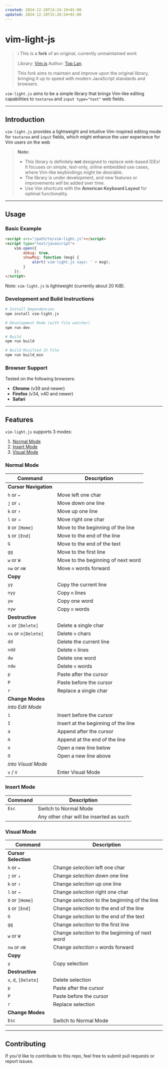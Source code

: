 ```yaml
---
created: 2024-12-28T14:24:19+01:00
updated: 2024-12-28T15:28:54+01:00
---
```

# vim-light-js

> ℹ️ This is a **fork** of an original, currently unmaintained work
>
> Library:  [Vim.js](https://github.com/toplan/Vim.js)
> Author: [Top Lan](https://github.com/toplan).
>
> This fork aims to maintain and improve upon the original library, bringing it
> up to speed with modern JavaScript standards and browsers.

`vim-light.js` aims to be a simple library that brings Vim-like editing
capabilities to `textarea` and `input type="text"` web fields.

---

## Introduction

`vim-light.js` provides a lightweight and intuitive Vim-inspired editing mode
for `textarea` and `input` fields, which might enhance the user experience
for Vim users on the web

> **Note:**
>
> - This library is definitely **not** designed to replace web-based IDEs!
>   It focuses on simple, text-only, online embedded use cases, where Vim-like
>   keybindings might be desirable.
> - The library is under development, and new features or improvements _will_
>   be added over time.
> - Use Vim shortcuts with the **American Keyboard Layout** for optimal
>   functionality.

---

## Usage

### Basic Example

```html
<script src="/path/to/vim-light.js"></script>
<script type="text/javascript">
    vim.open({
        debug: true,
        showMsg: function (msg) {
            alert('vim-light.js says: ' + msg);
        }
    });
</script>
```

Note: `vim-light.js` is lightweight (currently about 20 KiB).

### Development and Build Instructions

```bash
# Install Dependencies
npm install vim-light.js

# Development Mode (with file watcher)
npm run dev

# Build
npm run build

# Build Minified JS File
npm run build_min
```

### Browser Support

Tested on the following browsers:  

- **Chrome** (v39 and newer)  
- **Firefox** (v34, v40 and newer)  
- **Safari**  

---

## Features

`vim-light.js` supports 3 modes:

1. [Normal Mode](#normal-mode)
2. [Insert Mode](#insert-mode)
3. [Visual Mode](#visual-mode)

### <a name="normal-mode"/>Normal Mode

| Command               | Description                         |
| --------------------- | ----------------------------------- |
| **Cursor Navigation** |                                     |
| `h` or `←`            | Move left one char                  |
| `j` or `↓`            | Move down one line                  |
| `k` or `↑`            | Move up one line                    |
| `l` or `→`            | Move right one char                 |
| `0` or `[Home]`       | Move to the beginning of the line   |
| `$` or `[End]`        | Move to the end of the line         |
| `G`                   | Move to the end of the text         |
| `gg`                  | Move to the first line              |
| `w` or `W`            | Move to the beginning of next word  |
| `nw` or `nW`          | Move `n` words forward              |
| **Copy**              |                                     |
| `yy`                  | Copy the current line               |
| `nyy`                 | Copy `n` lines                      |
| `yw`                  | Copy one word                       |
| `nyw`                 | Copy `n` words                      |
| **Destructive**       |                                     |
| `x` or `[Delete]`     | Delete a single char                |
| `nx` or `n[Delete]`   | Delete `n` chars                    |
| `dd`                  | Delete the current line             |
| `ndd`                 | Delete `n` lines                    |
| `dw`                  | Delete one word                     |
| `ndw`                 | Delete `n` words                    |
| `p`                   | Paste after the cursor              |
| `P`                   | Paste before the cursor             |
| `r`                   | Replace a single char               |
| **Change Modes**      |                                     |
| _into Edit Mode_      |                                     |
| `i`                   | Insert before the cursor            |
| `I`                   | Insert at the beginning of the line |
| `a`                   | Append after the cursor             |
| `A`                   | Append at the end of the line       |
| `o`                   | Open a new line below               |
| `O`                   | Open a new line above               |
| _into Visual Mode_    |                                     |
| `v` / `V`             | Enter Visual Mode                   |

### <a name="insert-mode"/>Insert Mode

| Command | Description                             |
| ------- | --------------------------------------- |
| `Esc`   | Switch to Normal Mode                   |
| &nbsp;  | Any other char will be inserted as such |

### <a name="visual-mode"/>Visual Mode

| Command              | Description                                      |
| -------------------- | ------------------------------------------------ |
| **Cursor Selection** |                                                  |
| `h` or `←`           | Change _selection_ left one char                 |
| `j` or `↓`           | Change _selection_ down one line                 |
| `k` or `↑`           | Change _selection_ up one line                   |
| `l` or `→`           | Change _selection_ right one char                |
| `0` or `[Home]`      | Change _selection_ to the beginning of the line  |
| `$` or `[End]`       | Change _selection_ to the end of the line        |
| `G`                  | Change _selection_ to the end of the text        |
| `gg`                 | Change _selection_ to the first line             |
| `w` or `W`           | Change _selection_ to the beginning of next word |
| `nw` or `nW`         | Change _selection_ `n` words forward             |
| **Copy**             |                                                  |
| `y`                  | Copy selection                                   |
| **Destructive**      |                                                  |
| `x`, `d`, `[Delete]` | Delete selection                                 |
| `p`                  | Paste after the cursor                           |
| `P`                  | Paste before the cursor                          |
| `r`                  | Replace selection                                |
| **Change Modes**     |                                                  |
| `Esc`                | Switch to Normal Mode                            |

---

## Contributing

If you'd like to contribute to this repo, feel free to submit pull requests or
report issues.
